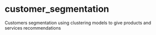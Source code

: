 # customer_segmentation

Customers segmentation using clustering models to give products and services recommendations
